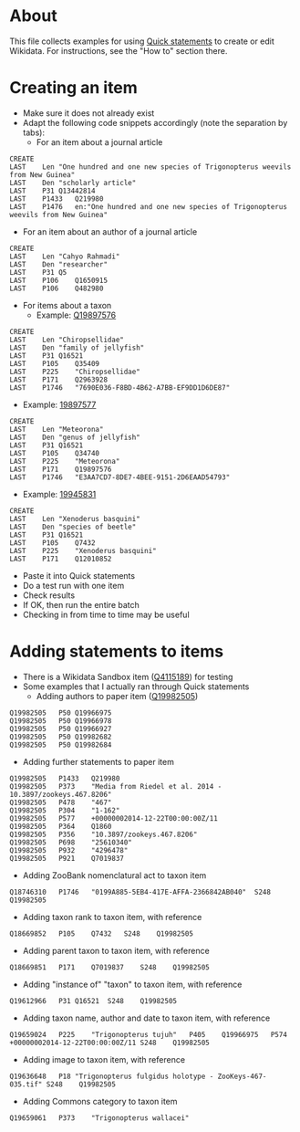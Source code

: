 # About
This file collects examples for using [Quick statements](http://tools.wmflabs.org/wikidata-todo/quick_statements.php) to create or edit Wikidata. For instructions, see the "How to" section there.

# Creating an item
* Make sure it does not already exist
* Adapt the following code snippets accordingly (note the separation by tabs):
   * For an item about a journal article
```
CREATE
LAST	Len	"One hundred and one new species of Trigonopterus weevils from New Guinea"
LAST	Den	"scholarly article"
LAST	P31	Q13442814
LAST	P1433	Q219980
LAST	P1476	en:"One hundred and one new species of Trigonopterus weevils from New Guinea"
```
   * For an item about an author of a journal article
```
CREATE
LAST	Len	"Cahyo Rahmadi"
LAST	Den	"researcher"
LAST	P31	Q5
LAST	P106	Q1650915
LAST	P106	Q482980
```
   * For items about a taxon
     * Example: [Q19897576](https://www.wikidata.org/wiki/Q19897576)
```
CREATE
LAST	Len	"Chiropsellidae"
LAST	Den	"family of jellyfish"
LAST	P31	Q16521
LAST	P105	Q35409
LAST	P225	"Chiropsellidae"
LAST	P171	Q2963928
LAST	P1746	"7690E036-F8BD-4B62-A7BB-EF9DD1D6DE87"
```

   * Example: [19897577](https://www.wikidata.org/wiki/19897577)
```
CREATE
LAST	Len	"Meteorona"
LAST	Den	"genus of jellyfish"
LAST	P31	Q16521
LAST	P105	Q34740
LAST	P225	"Meteorona"
LAST	P171	Q19897576
LAST	P1746	"E3AA7CD7-8DE7-4BEE-9151-2D6EAAD54793"
```

   * Example: [19945831](https://www.wikidata.org/wiki/19945831)
```
CREATE
LAST	Len	"Xenoderus basquini"
LAST	Den	"species of beetle"
LAST	P31	Q16521
LAST	P105	Q7432
LAST	P225	"Xenoderus basquini"
LAST	P171	Q12010852
```

* Paste it into Quick statements
* Do a test run with one item
* Check results
* If OK, then run the entire batch
* Checking in from time to time may be useful

# Adding statements to items
* There is a Wikidata Sandbox item ([Q4115189](https://www.wikidata.org/wiki/Q4115189)) for testing
* Some examples that I actually ran through Quick statements
   * Adding authors to paper item ([Q19982505](https://www.wikidata.org/wiki/Q19982505))
```
Q19982505	P50	Q19966975
Q19982505	P50	Q19966978
Q19982505	P50	Q19966927
Q19982505	P50	Q19982682
Q19982505	P50	Q19982684
```
   * Adding further statements to paper item
```
Q19982505	P1433	Q219980
Q19982505	P373	"Media from Riedel et al. 2014 - 10.3897/zookeys.467.8206"
Q19982505	P478	"467"
Q19982505	P304	"1-162"
Q19982505	P577	+00000002014-12-22T00:00:00Z/11
Q19982505	P364	Q1860
Q19982505	P356	"10.3897/zookeys.467.8206"
Q19982505	P698	"25610340"
Q19982505	P932	"4296478"
Q19982505	P921	Q7019837
```
   * Adding ZooBank nomenclatural act to taxon item
```
Q18746310	P1746	"0199A885-5EB4-417E-AFFA-2366842AB040"	S248	Q19982505
```
   * Adding taxon rank to taxon item, with reference
```
Q18669852	P105	Q7432	S248	Q19982505
```
   * Adding parent taxon to taxon item, with reference
```
Q18669851	P171	Q7019837	S248	Q19982505
```
   * Adding "instance of" "taxon" to taxon item, with reference
```
Q19612966	P31	Q16521	S248	Q19982505
```
   * Adding taxon name, author and date to taxon item, with reference
```
Q19659024	P225	"Trigonopterus tujuh"	P405	Q19966975	P574	+00000002014-12-22T00:00:00Z/11	S248	Q19982505
```
   * Adding image to taxon item, with reference
```
Q19636648	P18	"Trigonopterus fulgidus holotype - ZooKeys-467-035.tif"	S248	Q19982505
```
   * Adding Commons category to taxon item
```
Q19659061	P373	"Trigonopterus wallacei"
```
